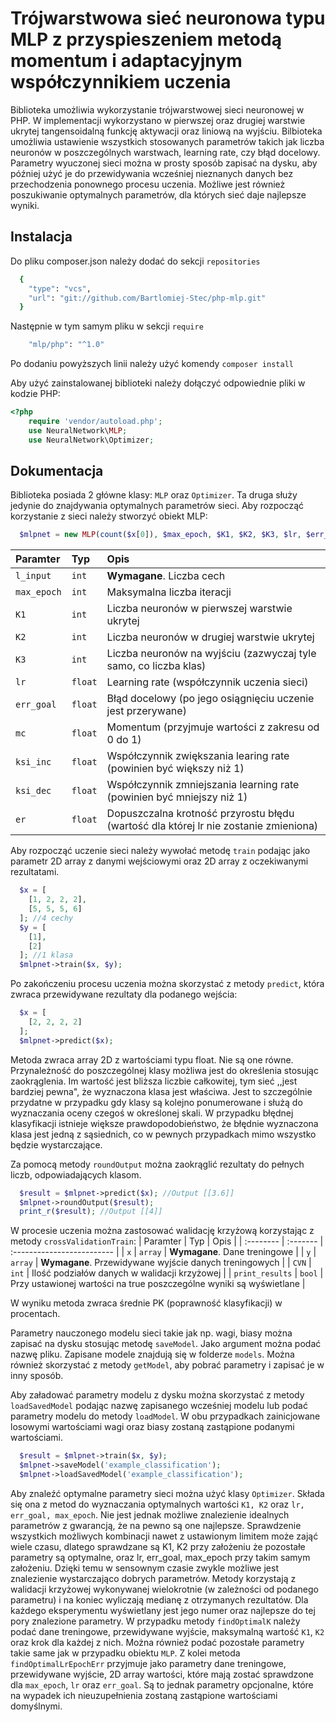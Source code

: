 # Trójwarstwowa sieć neuronowa typu MLP z przyspieszeniem metodą momentum i adaptacyjnym współczynnikiem uczenia

Biblioteka umożliwia wykorzystanie trójwarstwowej sieci neuronowej w PHP. W implementacji wykorzystano w pierwszej oraz drugiej warstwie ukrytej tangensoidalną funkcję aktywacji oraz liniową na wyjściu. Bilbioteka umożliwia ustawienie wszystkich stosowanych parametrów takich jak liczba neuronów w poszczególnych warstwach, learning rate, czy błąd docelowy. Parametry wyuczonej sieci można w prosty sposób zapisać na dysku, aby później użyć je do przewidywania wcześniej nieznanych danych bez przechodzenia ponownego procesu uczenia. Możliwe jest również poszukiwanie optymalnych parametrów, dla których sieć daje najlepsze wyniki.
## Instalacja

Do pliku composer.json należy dodać do sekcji `repositories`

```bash
  {
    "type": "vcs",
    "url": "git://github.com/Bartlomiej-Stec/php-mlp.git"
  }
```
Następnie w tym samym pliku w sekcji `require`

```bash
    "mlp/php": "^1.0"
```
Po dodaniu powyższych linii należy użyć komendy `composer install`

Aby użyć zainstalowanej biblioteki należy dołączyć odpowiednie pliki w kodzie PHP:
```php
<?php
    require 'vendor/autoload.php';
    use NeuralNetwork\MLP;
    use NeuralNetwork\Optimizer;
```

## Dokumentacja

Biblioteka posiada 2 główne klasy: `MLP` oraz `Optimizer`. Ta druga służy jedynie do znajdywania optymalnych parametrów sieci. Aby rozpocząć korzystanie z sieci należy stworzyć obiekt MLP:
```php
  $mlpnet = new MLP(count($x[0]), $max_epoch, $K1, $K2, $K3, $lr, $err_goal, $mc, $ksi_inc, $ksi_dec, $er);
```
| Paramter | Typ     | Opis                |
| :-------- | :------- | :------------------------- |
| `l_input` | `int` | **Wymagane**. Liczba cech  |
| `max_epoch` | `int` | Maksymalna liczba iteracji  |
| `K1` | `int` | Liczba neuronów w pierwszej warstwie ukrytej  |
| `K2` | `int` | Liczba neuronów w drugiej warstwie ukrytej  |
| `K3` | `int` | Liczba neuronów na wyjściu (zazwyczaj tyle samo, co liczba klas)  |
| `lr` | `float` | Learning rate (współczynnik uczenia sieci) |
| `err_goal` | `float` | Błąd docelowy (po jego osiągnięciu uczenie jest przerywane) |
| `mc` | `float` | Momentum (przyjmuje wartości z zakresu od 0 do 1) |
| `ksi_inc` | `float` | Współczynnik zwiększania learing rate (powinien być większy niż 1) |
| `ksi_dec` | `float` | Współczynnik zmniejszania learning rate (powinien być mniejszy niż 1) |
| `er` | `float` | Dopuszczalna krotność przyrostu błędu (wartość dla której lr nie zostanie zmieniona) |

Aby rozpocząć uczenie sieci należy wywołać metodę `train` podając jako parametr 2D array z danymi wejściowymi oraz 2D array z oczekiwanymi rezultatami.

```php
  $x = [
    [1, 2, 2, 2],
    [5, 5, 5, 6]
  ]; //4 cechy
  $y = [
    [1],
    [2]
  ]; //1 klasa
  $mlpnet->train($x, $y);
```
Po zakończeniu procesu uczenia można skorzystać z metody `predict`, która zwraca przewidywane rezultaty dla podanego wejścia:

```php
  $x = [
    [2, 2, 2, 2]
  ];
  $mlpnet->predict($x);
```
Metoda zwraca array 2D z wartościami typu float. Nie są one równe. Przynależność do poszczególnej klasy możliwa jest do określenia stosując zaokrąglenia. Im wartość jest bliższa liczbie całkowitej, tym sieć ,,jest bardziej pewna", że wyznaczona klasa jest właściwa. Jest to szczególnie przydatne w przypadku gdy klasy są kolejno ponumerowane i służą do wyznaczania oceny czegoś w określonej skali. W przypadku błędnej klasyfikacji istnieje większe prawdopodobieństwo, że błędnie wyznaczona klasa jest jedną z sąsiednich, co w pewnych przypadkach mimo wszystko będzie wystarczające.

Za pomocą metody `roundOutput` można zaokrąglić rezultaty do pełnych liczb, odpowiadających klasom.
```php
  $result = $mlpnet->predict($x); //Output [[3.6]]
  $mlpnet->roundOutput($result);
  print_r($result); //Output [[4]]
```

W procesie uczenia można zastosować walidację krzyżową korzystając z metody `crossValidationTrain`:
| Paramter | Typ     | Opis                |
| :-------- | :------- | :------------------------- |
| `x` | `array` | **Wymagane**. Dane treningowe  |
| `y` | `array` | **Wymagane**. Przewidywane wyjście danych treningowych  |
| `CVN` | `int` | Ilość podziałów danych w walidacji krzyżowej  |
| `print_results` | `bool` | Przy ustawionej wartości na true poszczególne wyniki są wyświetlane  |

W wyniku metoda zwraca średnie PK (poprawność klasyfikacji) w procentach.

Parametry nauczonego modelu sieci takie jak np. wagi, biasy można zapisać na dysku stosując metodę `saveModel`. Jako argument można podać nazwę pliku. Zapisane modele znajdują się w folderze `models`. Można również skorzystać z metody `getModel`, aby pobrać parametry i zapisać je w inny sposób.

Aby załadować parametry modelu z dysku można skorzystać z metody `loadSavedModel` podając nazwę zapisanego wcześniej modelu lub podać parametry modelu do metody `loadModel`. W obu przypadkach zainicjowane losowymi wartościami wagi oraz biasy zostaną zastąpione podanymi wartościami.

```php
  $result = $mlpnet->train($x, $y);
  $mlpnet->saveModel('example_classification');
  $mlpnet->loadSavedModel('example_classification');
```

Aby znaleźć optymalne parametry sieci można użyć klasy `Optimizer`. Składa się ona z metod do wyznaczania optymalnych wartości `K1, K2` oraz `lr, err_goal, max_epoch`. Nie jest jednak możliwe znalezienie idealnych parametrów z gwarancją, że na pewno są one najlepsze. Sprawdzenie wszystkich możliwych kombinacji nawet z ustawionym limitem może zająć wiele czasu, dlatego sprawdzane są K1, K2 przy założeniu że pozostałe parametry są optymalne, oraz lr, err_goal, max_epoch przy takim samym założeniu. Dzięki temu w sensownym czasie zwykle możliwe jest znalezienie wystarczająco dobrych parametrów. Metody korzystają z walidacji krzyżowej wykonywanej wielokrotnie (w zależności od podanego parametru) i na koniec wyliczają medianę z otrzymanych rezultatów. Dla każdego eksperymentu wyświetlany jest jego numer oraz najlepsze do tej pory znalezione parametry. W przypadku metody `findOptimalK` należy podać dane treningowe, przewidywane wyjście, maksymalną wartość `K1`, `K2` oraz krok dla każdej z nich. Można również podać pozostałe parametry takie same jak w przypadku obiektu `MLP`. Z kolei metoda `findOptimalLrEpochErr` przyjmuje jako parametry dane treningowe, przewidywane wyjście, 2D array wartości, które mają zostać sprawdzone dla `max_epoch`, `lr` oraz `err_goal`. Są to jednak parametry opcjonalne, które na wypadek ich nieuzupełnienia zostaną zastąpione wartościami domyślnymi. 


